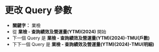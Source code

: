 # 更改 Query 參數
- **關鍵字：** 業檢
- 從 **業檢 - 查詢績效及營運量(YTM)(2024)** 開始
- 下一個 Query 是 **業檢 - 查詢績效及營運量(YTM)(2024)-TMU(戶數)**
- 下下一個 Query 是 **業檢 - 查詢績效及營運量(YTM)(2024)-TMU(明細)**